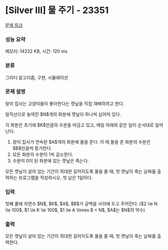 # [Silver III] 물 주기 - 23351 

[문제 링크](https://www.acmicpc.net/problem/23351) 

### 성능 요약

메모리: 14332 KB, 시간: 120 ms

### 분류

그리디 알고리즘, 구현, 시뮬레이션

### 문제 설명

<p>랑이 집사는 고양이들이 좋아한다는 캣닢을 직접 재배하려고 한다.</p>

<p>일직선으로 놓여진 $N$개의 화분에 캣닢이 하나씩 심어져 있다.</p>

<p>각 화분은 초기에 $K$만큼의 수분을 머금고 있고, 매일 아래와 같은 일이 순서대로 일어난다.</p>

<ol>
	<li>랑이 집사가 연속된 $A$개의 화분에 물을 준다. 이 때 물을 준 화분의 수분은 $B$만큼씩 증가한다.</li>
	<li>모든 화분의 수분이 1씩 감소한다.</li>
	<li>수분이 0이 된 화분에 있는 캣닢은 죽는다.</li>
</ol>

<p>모든 캣닢이 살아 있는 기간이 최대한 길어지도록 물을 줄 때, 첫 캣닢이 죽는 날짜를 출력하는 프로그램을 작성하시오. 첫 날은 1일이다.</p>

### 입력 

 <p>첫째 줄에 자연수 $N$, $K$, $A$, $B$가 공백을 사이에 두고 주어진다. ($2 \le N \le 100$, $1 \le K \le 100$, $1 \le A \times B < N$, $A$는 $N$의 약수)</p>

### 출력 

 <p>모든 캣닢이 살아 있는 기간이 최대한 길어지도록 물을 줄 때, 첫 캣닢이 죽는 날짜를 출력한다.</p>

